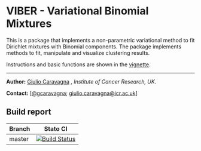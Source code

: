 # VIBER - Variational Binomial Mixtures

This is a package that implements a non-parametric variational method to fit Dirichlet mixtures with Binomial components. The package implements methods to fit, manipulate and visualize clustering results.

Instructions and basic functions are shown in the [vignette](https://github.com/caravagn/VIBER/blob/master/vignettes/Example.md).

***
**Author:** [Giulio Caravagna](https://sites.google.com/site/giuliocaravagna/) , _Institute of Cancer Research, UK_.

**Contact:** [[@gcaravagna](https://twitter.com/gcaravagna); [giulio.caravagna@icr.ac.uk](mailto:giulio.caravagna@icr.ac.uk)]

## Build report

| Branch              | Stato CI      |
|---------------------|---------------|
| master | [![Build Status](https://travis-ci.org/caravagn/VIBER.svg?branch=master)](https://travis-ci.org/caravagn/VIBER) |



